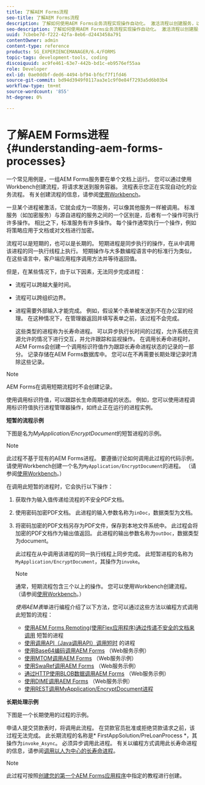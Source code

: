 ```yaml
---
title: 了解AEM Forms流程
seo-title: 了解AEM Forms流程
description: 了解如何使用AEM Forms业务流程实现操作自动化。 激活流程以创建服务，以便您可以像其他服务一样调用它。 流程可以是短期的，也可以是长期的。
seo-description: 了解如何使用AEM Forms业务流程实现操作自动化。 激活流程以创建服务，以便您可以像其他服务一样调用它。 流程可以是短期的，也可以是长期的。
uuid: 7cbebe7d-f222-42fa-8eb6-d2443458a791
contentOwner: admin
content-type: reference
products: SG_EXPERIENCEMANAGER/6.4/FORMS
topic-tags: development-tools, coding
discoiquuid: ac9fe461-63e7-442b-bd1c-eb9576ef55aa
role: Developer
exl-id: 0ae0ddbf-ded6-4494-bf94-bf6cf7f1fd46
source-git-commit: bd94d3949f0117aa3e1c9f0e84f7293a5d6b03b4
workflow-type: tm+mt
source-wordcount: '855'
ht-degree: 0%

---
```


# 了解AEM Forms进程{#understanding-aem-forms-processes}

一个常见用例是，一组AEM Forms服务要在单个文档上运行。 您可以通过使用Workbench创建流程，将请求发送到服务容器。 流程表示您正在实现自动化的业务流程。 有关创建流程的信息，请参阅[使用Workbench](https://www.adobe.com/go/learn_aemforms_workbench_63)。

一旦某个进程被激活，它就会成为一项服务，可以像其他服务一样被调用。 标准服务（如加密服务）与源自进程的服务之间的一个区别是，后者有一个操作可执行许多操作。 相比之下，标准服务有许多操作。 每个操作通常执行一个操作，例如将策略应用于文档或对文档进行加密。

流程可以是短期的，也可以是长期的。 短期进程是同步执行的操作，在从中调用该进程的同一执行线程上执行。 短期操作与大多数编程语言中的标准行为类似，在这些语言中，客户端应用程序调用方法并等待返回值。

但是，在某些情况下，由于以下因素，无法同步完成进程：

* 流程可以跨越大量时间。
* 流程可以跨组织边界。
* 进程需要外部输入才能完成。 例如，假设某个表单被发送到不在办公室的经理。 在这种情况下，在管理器返回并填写表单之前，该过程不会完成。

   这些类型的进程称为长寿命进程。 可以异步执行长时间的过程，允许系统在资源允许的情况下进行交互，并允许跟踪和监视操作。 在调用长寿命进程时，AEM Forms会创建一个调用标识符值作为跟踪长寿命进程状态的记录的一部分。 记录存储在AEM Forms数据库中。 您可以在不再需要长期处理记录时清除这些记录。

>[!NOTE]
>
>AEM Forms在调用短期流程时不会创建记录。

使用调用标识符值，可以跟踪长生命周期进程的状态。 例如，您可以使用进程调用标识符值执行进程管理器操作，如终止正在运行的进程实例。

**短暂的流程示例**

下图是名为&#x200B;*MyApplication/EncryptDocument*&#x200B;的短暂进程的示例。

>[!NOTE]
>
>此过程不基于现有的AEM Forms进程。 要遵循讨论如何调用此过程的代码示例，请使用Workbench创建一个名为`MyApplication/EncryptDocument`的进程。 （请参阅[使用Workbench](https://www.adobe.com/go/learn_aemforms_workbench_63)。）

在调用此短暂的进程时，它会执行以下操作：

1. 获取作为输入值传递给流程的不安全PDF文档。
1. 使用密码加密PDF文档。 此进程的输入参数名称为`inDoc`，数据类型为文档。
1. 将密码加密的PDF文档另存为PDF文件，保存到本地文件系统中。 此过程会将加密的PDF文档作为输出值返回。 此进程的输出参数名称为`outDoc`，数据类型为document。

   此过程在从中调用该进程的同一执行线程上同步完成。 此短暂进程的名称为`MyApplication/EncryptDocument`，其操作为`invoke`。

   >[!NOTE]
   >
   >通常，短期流程包含三个以上的操作。 您可以使用Workbench创建流程。 （请参阅[使用Workbench](https://www.adobe.com/go/learn_aemforms_workbench_63)。）

   *使用AEM表*&#x200B;单进行编程介绍了以下方法，您可以通过这些方法以编程方式调用此短暂的流程：

   * [使用AEM Forms Remoting(使用Flex应用程序)通过传递不安全的文档来调用](/help/forms/developing/invoking-aem-forms-using-remoting.md#invoking-a-short-lived-process-by-passing-an-unsecure-document-using-remoting) 短暂的进程
   * [使用调用API（Java调用API）调用短时](/help/forms/developing/invoking-aem-forms-using-java.md#invoking-a-short-lived-process-using-the-invocation-api) 的进程
   * [使用Base64编码调用AEM Forms](/help/forms/developing/invoking-aem-forms-using-web.md#invoking-aem-forms-using-base64-encoding) （Web服务示例）
   * [使用MTOM调用AEM Forms](/help/forms/developing/invoking-aem-forms-using-web.md#invoking-aem-forms-using-mtom) （Web服务示例）
   * [使用SwaRef调用AEM Forms](/help/forms/developing/invoking-aem-forms-using-web.md#invoking-aem-forms-using-swaref) （Web服务示例）
   * [通过HTTP使用BLOB数据调用AEM Forms](/help/forms/developing/invoking-aem-forms-using-web.md#invoking-aem-forms-using-blob-data-over-http) （Web服务示例）
   * [使用DIME调用AEM Forms](/help/forms/developing/invoking-aem-forms-using-web.md#invoking-aem-forms-using-dime) （Web服务示例）
   * [使用REST调用MyApplication/EncryptDocument进程](/help/forms/developing/invoking-aem-forms-using-rest.md)

**长期处理示例**

下图是一个长期使用的过程的示例。

申请人提交贷款表时，将调用此流程。 在贷款官员批准或拒绝贷款请求之前，该过程无法完成。 此长期流程的名称是* FirstAppSolution/PreLoanProcess *，其操作为`invoke_Async`。 必须异步调用此进程。 有关以编程方式调用此长寿命进程的信息，请参阅[调用以人为中心的长寿命进程](/help/forms/developing/invoking-human-centric-long-lived.md#invoking-human-centric-long-lived-processes)。

>[!NOTE]
>
>此过程可按照[创建您的第一个AEM Forms应用程序](https://www.adobe.com/go/learn_aemforms_firstapp_ds_63)中指定的教程进行创建。
